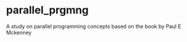 parallel_prgmng
===============

A study on parallel programming concepts based on the book by Paul E Mckenney
